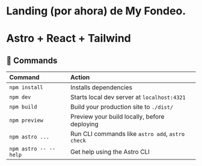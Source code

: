 # Landing (por ahora) de My Fondeo.

# Astro + React + Tailwind

## 🧞 Commands
| Command                   | Action                                          |
| :------------------------ | :-----------------------------------------------|
| `npm install`            | Installs dependencies                            |
| `npm dev`                | Starts local dev server at `localhost:4321`      |
| `npm build`              | Build your production site to `./dist/`          |
| `npm preview`            | Preview your build locally, before deploying     |
| `npm astro ...`          | Run CLI commands like `astro add`, `astro check` |
| `npm astro -- --help`    | Get help using the Astro CLI                     |
